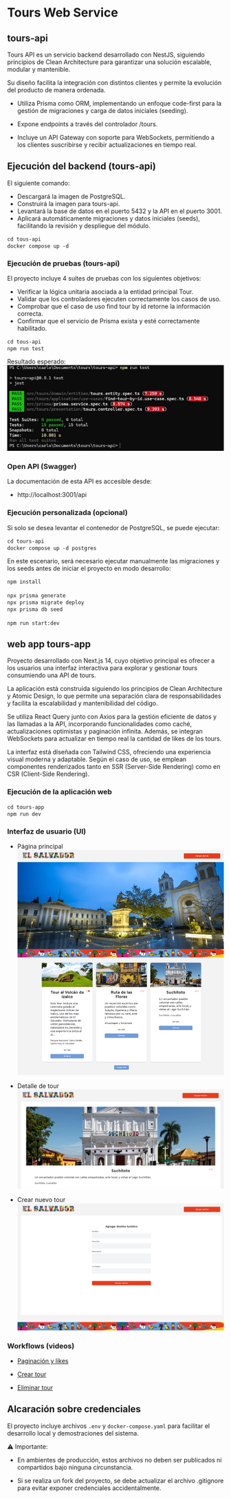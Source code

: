 # Tours Web Service

## tours-api

Tours API es un servicio backend desarrollado con NestJS, siguiendo principios de Clean Architecture para garantizar una solución escalable, modular y mantenible.

Su diseño facilita la integración con distintos clientes y permite la evolución del producto de manera ordenada.

- Utiliza Prisma como ORM, implementando un enfoque code-first para la gestión de migraciones y carga de datos iniciales (seeding).

- Expone endpoints a través del controlador /tours.

- Incluye un API Gateway con soporte para WebSockets, permitiendo a los clientes suscribirse y recibir actualizaciones en tiempo real.

##  Ejecución del backend (tours-api)

El siguiente comando:

- Descargará la imagen de PostgreSQL.
- Construirá la imagen para tours-api.
- Levantará la base de datos en el puerto 5432 y la API en el puerto 3001.
- Aplicará automáticamente migraciones y datos iniciales (seeds), facilitando la revisión y despliegue del módulo.

```
cd tous-api
docker compose up -d
```

### Ejecución de pruebas (tours-api)
El proyecto incluye 4 suites de pruebas con los siguientes objetivos:

- Verificar la lógica unitaria asociada a la entidad principal Tour.
- Validar que los controladores ejecuten correctamente los casos de uso.
- Comprobar que el caso de uso find tour by id retorne la información correcta.
- Confirmar que el servicio de Prisma exista y esté correctamente habilitado.

```
cd tous-api
npm run test
```

Resultado esperado:
![Test results](/images/tests.jpg)

### Open API (Swagger)
La documentación de esta API es accesible desde:
- http://localhost:3001/api

### Ejecución personalizada (opcional)
Si solo se desea levantar el contenedor de PostgreSQL, se puede ejecutar:

```
cd tours-api
docker compose up -d postgres
```

En este escenario, será necesario ejecutar manualmente las migraciones y los seeds antes de iniciar el proyecto en modo desarrollo:

```
npm install

npx prisma generate
npx prisma migrate deploy
npx prisma db seed

npm run start:dev
```

## web app tours-app

Proyecto desarrollado con Next.js 14, cuyo objetivo principal es ofrecer a los usuarios una interfaz interactiva para explorar y gestionar tours consumiendo una API de tours.

La aplicación está construida siguiendo los principios de Clean Architecture y Atomic Design, lo que permite una separación clara de responsabilidades y facilita la escalabilidad y mantenibilidad del código.

Se utiliza React Query junto con Axios para la gestión eficiente de datos y las llamadas a la API, incorporando funcionalidades como caché, actualizaciones optimistas y paginación infinita. Además, se integran WebSockets para actualizar en tiempo real la cantidad de likes de los tours.

La interfaz está diseñada con Tailwind CSS, ofreciendo una experiencia visual moderna y adaptable. Según el caso de uso, se emplean componentes renderizados tanto en SSR (Server-Side Rendering) como en CSR (Client-Side Rendering).

### Ejecución de la aplicación web

```
cd tours-app
npm run dev
```

### Interfaz de usuario (UI)

- Página principal
![Main page](/images/main.png)

- Detalle de tour
![Tour details page](/images/tour.png)

- Crear nuevo tour
![Create tour page](/images/create_tour.png)

### Workflows (videos)

- [Paginación y likes](videos/pagination_likes.mp4)

- [Crear tour](videos/create_tour.mp4)

- [Eliminar tour](videos/delete_tour.mp4)

## Alcaración sobre credenciales

El proyecto incluye archivos `.env` y `docker-compose.yaml` para facilitar el desarrollo local y demostraciones del sistema.

⚠️ Importante:

- En ambientes de producción, estos archivos no deben ser publicados ni compartidos bajo ninguna circunstancia.

- Si se realiza un fork del proyecto, se debe actualizar el archivo .gitignore para evitar exponer credenciales accidentalmente.
